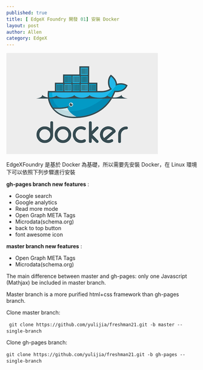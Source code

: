 ```yaml
---
published: true
title: [ EdgeX Foundry 開發 01] 安裝 Docker
layout: post
author: Allen
category: EdgeX
---
```


![title](/images/blog/20181009/20181009-000.png)

EdgeXFoundry 是基於 Docker 為基礎，所以需要先安裝 Docker，在 Linux 環境下可以依照下列步驟進行安裝

**gh-pages branch new features** :

  - Google  search
  - Google analytics
  - Read more mode
  - Open Graph META Tags
  - Microdata(schema.org)
  - back to top button
  - font awesome icon

**master branch new features** :

  - Open Graph META Tags  
  - Microdata(schema.org)

The main difference between master and gh-pages: only one Javascript (Mathjax) be included in master branch. 

Master branch is a more purified html+css framework than gh-pages branch.

Clone master branch: 
 
` git clone https://github.com/yulijia/freshman21.git -b master --single-branch`
 
Clone gh-pages branch: 
 
`git clone https://github.com/yulijia/freshman21.git -b gh-pages --single-branch`
